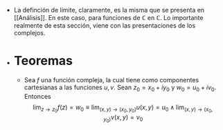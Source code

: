 - La definción de límite, claramente, es la misma que se presenta en [[Análisis]]. En este caso, para funciones de $\mathbb{C}$ en $\mathbb{C}$. Lo importante realmente de esta sección, viene con las presentaciones de los complejos.
- # Teoremas
	- Sea $f$ una función compleja, la cual tiene como componentes cartesianas a las funciones $u,v$. Sean $z_0 = x_0 + iy_0$ y $w_0 = u_0 + iv_0$. Entonces
	  $$\lim_{z \to z_0} f(z) = w_0 \equiv \lim_{(x,y) \to (x_0,y_0)} u(x,y) = u_0 \land \lim_{(x,y) \to (x_0,y_0)} v(x,y) = v_0$$